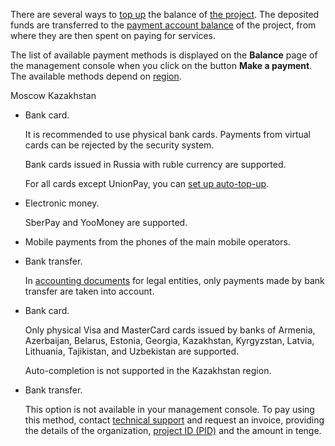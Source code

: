 There are several ways to [top up](../../service-management/payment) the balance of [the project](/en/tools-for-using-services/account/concepts/projects). The deposited funds are transferred to the [payment account balance](../balance) of the project, from where they are then spent on paying for services.

The list of available payment methods is displayed on the **Balance** page of the management console when you click on the button **Make a payment**. The available methods depend on [region](/en/tools-for-using-services/account/concepts/regions).

<tabs>
<tablist>
<tab>Moscow</tab>
<tab>Kazakhstan</tab>
</tablist>
<tabpanel>

- Bank card.

  <warn>

  It is recommended to use physical bank cards. Payments from virtual cards can be rejected by the security system.

  </warn>

  Bank cards issued in Russia with ruble currency are supported.

  For all cards except UnionPay, you can [set up auto-top-up](../../service-management/add-card#configure_auto_completion).

- Electronic money.

  SberPay and YooMoney are supported.

- Mobile payments from the phones of the main mobile operators.
- Bank transfer.

   <warn>

   In [accounting documents](../report) for legal entities, only payments made by bank transfer are taken into account.

   </warn>

</tabpanel>
<tabpanel>

- Bank card.

    Only physical Visa and MasterCard cards issued by banks of Armenia, Azerbaijan, Belarus, Estonia, Georgia, Kazakhstan, Kyrgyzstan, Latvia, Lithuania, Tajikistan, and Uzbekistan are supported.

    Auto-completion is not supported in the Kazakhstan region.

- Bank transfer.

    This option is not available in your management console. To pay using this method, contact [technical support](mailto:support@mcs.mail.ru) and request an invoice, providing the details of the organization, [project ID (PID)](/en/tools-for-using-services/account/service-management/project-settings/manage#getting_project_id) and the amount in tenge.

</tabpanel>
</tabs>
